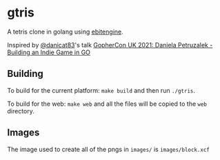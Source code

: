 # gtris

A tetris clone in golang using [ebitengine](https://github.com/hajimehoshi/ebiten).

Inspired by [@danicat83](https://twitter.com/danicat83)'s talk [GopherCon UK 2021: Daniela Petruzalek - Building an Indie Game in GO](https://www.youtube.com/watch?v=Oce77qCXu7I)


## Building

To build for the current platform: `make build` and then run `./gtris`.

To build for the web: `make web` and all the files will be copied to the `web` directory.


## Images

The image used to create all of the pngs in `images/` is `images/block.xcf`

